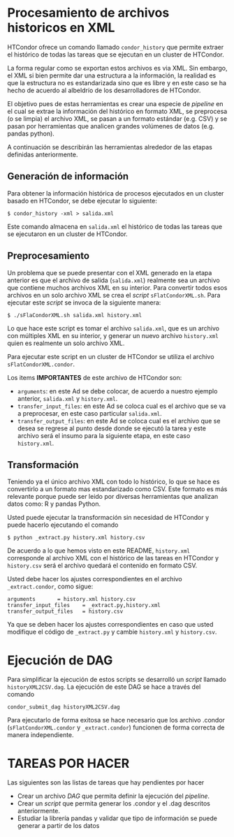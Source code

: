# Procesamiento de archivos historicos en XML
HTCondor ofrece un comando llamado `condor_history` que permite extraer el histórico de todas las tareas que se ejecutan en un cluster de HTCondor.

La forma regular como se exportan estos archivos es via XML. 
Sin embargo, el XML si bien permite dar una estructura a la información, la realidad es que la estructura no es estandarizada sino que es libre y en este caso se ha hecho de acuerdo al albeldrío de los desarrolladores de HTCondor.

El objetivo pues de estas herramientas es crear una especie de *pipeline* en el cual se extrae la información del histórico en formato XML, se preprocesa (o se limpia) el archivo XML, se pasan a un formato estándar (e.g. CSV) y se pasan por herramientas que analicen grandes volúmenes de datos (e.g. pandas python).

A continuación se describirán las herramientas alrededor de las etapas definidas anteriormente.

## Generación de información

Para obtener la información histórica de procesos ejecutados en un cluster basado en HTCondor, se debe ejecutar lo siguiente:

```
$ condor_history -xml > salida.xml
```

Este comando almacena en `salida.xml` el histórico de todas las tareas que se ejecutaron en un cluster de HTCondor.

## Preprocesamiento

Un problema que se puede presentar con el XML generado en la etapa anterior es que el archivo de salida (`salida.xml`) realmente sea un archivo que contiene muchos archivos XML en su interior. 
Para convertir todos esos archivos en un solo archivo XML se crea el *script* `sFlatCondorXML.sh`. 
Para ejecutar este *script* se invoca de la siguiente manera:

```
$ ./sFlaCondorXML.sh salida.xml history.xml
```

Lo que hace este script es tomar el archivo `salida.xml`, que es un archivo con múltiples XML en su interior, y generar un nuevo archivo `history.xml` quien es realmente un solo archivo XML.

Para ejecutar este script en un cluster de HTCondor se utiliza el archivo `sFlatCondorXML.condor`. 

Los items **IMPORTANTES** de este archivo de HTCondor son:

* `arguments`: en este Ad se debe colocar, de acuerdo a nuestro ejemplo anterior, `salida.xml` y `history.xml`. 
* `transfer_input_files`: en este Ad se coloca cual es el archivo que se va a preprocesar, en este caso particular `salida.xml`. 
* `transfer_output_files`: en este Ad se coloca cual es el archivo que se desea se regrese al punto desde donde se ejecutó la tarea y este archivo será el insumo para la siguiente etapa, en este caso `history.xml`.

## Transformación

Teniendo ya el único archivo XML con  todo lo histórico, lo que se hace es convertirlo a un formato mas estandarizado como CSV.
Este formato es más relevante porque puede ser leido por diversas herramientas que analizan datos como: R y pandas Python.

Usted puede ejecutar la transformación sin necesidad de HTCondor y puede hacerlo ejecutando el comando

```
$ python _extract.py history.xml history.csv
```

De acuerdo a lo que hemos visto en este README, `history.xml` corresponde al archivo XML con el histórico de las tareas en HTCondor y `history.csv` será el archivo quedará el contenido en formato CSV.

Usted debe hacer los ajustes correspondientes en el archivo `_extract.condor`, como sigue:

```
arguments		= history.xml history.csv
transfer_input_files    = _extract.py,history.xml
transfer_output_files   = history.csv
```

Ya que se deben hacer los ajustes correspondientes en caso que usted modifique el código de `_extract.py` y cambie `history.xml` y `history.csv`.

# Ejecución de DAG

Para simplificar la ejecución de estos scripts se desarrolló un *script* llamado `historyXML2CSV.dag`. 
La ejecución de este DAG se hace a través del comando

```
condor_submit_dag historyXML2CSV.dag
```

Para ejecutarlo de forma exitosa se hace necesario que los archivo .condor (`sFlatCondorXML.condor` y `_extract.condor`) funcionen de forma correcta de manera independiente.

# TAREAS POR HACER

Las siguientes son las listas de tareas que hay pendientes por hacer

* Crear un archivo *DAG* que permita definir la ejecución del *pipeline*.
* Crear un *script* que permita generar los .condor y el .dag descritos anteriormente.
* Estudiar la librería pandas y validar que tipo de información se puede generar a partir de los datos
